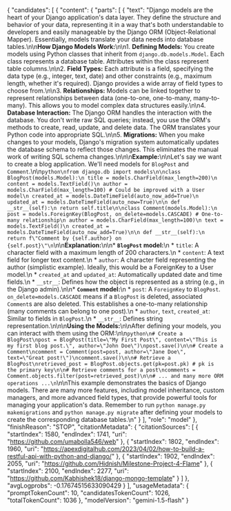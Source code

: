 { "candidates": [ { "content": { "parts": [ { "text": "Django models are the heart of your Django application's data layer. They define the structure and behavior of your data, representing it in a way that's both understandable to developers and easily manageable by the Django ORM (Object-Relational Mapper). Essentially, models translate your data needs into database tables.\n\n**How Django Models Work:**\n\n1. **Defining Models:** You create models using Python classes that inherit from `django.db.models.Model`. Each class represents a database table. Attributes within the class represent table columns.\n\n2. **Field Types:** Each attribute is a field, specifying the data type (e.g., integer, text, date) and other constraints (e.g., maximum length, whether it's required). Django provides a wide array of field types to choose from.\n\n3. **Relationships:** Models can be linked together to represent relationships between data (one-to-one, one-to-many, many-to-many). This allows you to model complex data structures easily.\n\n4. **Database Interaction:** The Django ORM handles the interaction with the database. You don't write raw SQL queries; instead, you use the ORM's methods to create, read, update, and delete data. The ORM translates your Python code into appropriate SQL.\n\n5. **Migrations:** When you make changes to your models, Django's migration system automatically updates the database schema to reflect those changes. This eliminates the manual work of writing SQL schema changes.\n\n\n**Example:**\n\nLet's say we want to create a blog application. We'll need models for `BlogPost` and `Comment`.\n\n```python\nfrom django.db import models\n\nclass BlogPost(models.Model):\n title = models.CharField(max_length=200)\n content = models.TextField()\n author = models.CharField(max_length=100) # Could be improved with a User model\n created_at = models.DateTimeField(auto_now_add=True)\n updated_at = models.DateTimeField(auto_now=True)\n\n def __str__(self):\n return self.title\n\nclass Comment(models.Model):\n post = models.ForeignKey(BlogPost, on_delete=models.CASCADE) # One-to-many relationship\n author = models.CharField(max_length=100)\n text = models.TextField()\n created_at = models.DateTimeField(auto_now_add=True)\n\n def __str__(self):\n return f\"Comment by {self.author} on {self.post}\"\n```\n\n**Explanation:**\n\n* **`BlogPost` model:**\n * `title`: A character field with a maximum length of 200 characters.\n * `content`: A text field for longer text content.\n * `author`: A character field representing the author (simplistic example). Ideally, this would be a ForeignKey to a User model.\n * `created_at` and `updated_at`: Automatically updated date and time fields.\n * `__str__`: Defines how the object is represented as a string (e.g., in the Django admin).\n\n* **`Comment` model:**\n * `post`: A `ForeignKey` to `BlogPost`. `on_delete=models.CASCADE` means if a `BlogPost` is deleted, associated `Comment`s are also deleted. This establishes a one-to-many relationship (many comments can belong to one post).\n * `author`, `text`, `created_at`: Similar to fields in `BlogPost`.\n * `__str__`: Defines string representation.\n\n\n**Using the Models:**\n\nAfter defining your models, you can interact with them using the ORM:\n\n```python\n# Create a BlogPost\npost = BlogPost(title=\"My First Post\", content=\"This is my first blog post.\", author=\"John Doe\")\npost.save()\n\n# Create a Comment\ncomment = Comment(post=post, author=\"Jane Doe\", text=\"Great post!\")\ncomment.save()\n\n# Retrieve a BlogPost\nretrieved_post = BlogPost.objects.get(pk=post.pk) # pk is the primary key\n\n# Retrieve comments for a post\ncomments = Comment.objects.filter(post=retrieved_post)\n\n# ... and many more ORM operations ...\n```\n\nThis example demonstrates the basics of Django models. There are many more features, including model inheritance, custom managers, and more advanced field types, that provide powerful tools for managing your application's data. Remember to run `python manage.py makemigrations` and `python manage.py migrate` after defining your models to create the corresponding database tables.\n" } ], "role": "model" }, "finishReason": "STOP", "citationMetadata": { "citationSources": [ { "startIndex": 1580, "endIndex": 1741, "uri": "https://github.com/umabolla546/web" }, { "startIndex": 1802, "endIndex": 1960, "uri": "https://apexdigitalhub.com/2023/04/02/how-to-build-a-restful-api-with-python-and-django/" }, { "startIndex": 1902, "endIndex": 2055, "uri": "https://github.com/Hidnish/Milestone-Project-4-Flame" }, { "startIndex": 2100, "endIndex": 2277, "uri": "https://github.com/Kabhishek18/django-mongo-template" } ] }, "avgLogprobs": -0.17674515633090429 } ], "usageMetadata": { "promptTokenCount": 10, "candidatesTokenCount": 1026, "totalTokenCount": 1036 }, "modelVersion": "gemini-1.5-flash" }
